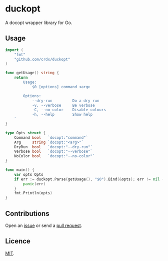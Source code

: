 # duckopt

A docopt wrapper library for Go.

## Usage

```go
import (
    "fmt"
    "github.com/crdx/duckopt"
)

func getUsage() string {
    return `
        Usage:
            $0 [options] command <arg>

        Options:
            --dry-run         Do a dry run
            -v, --verbose     Be verbose
            -C, --no-color    Disable colours
            -h, --help        Show help
    `
}

type Opts struct {
    Command bool   `docopt:"command"`
    Arg     string `docopt:"<arg>"`
    DryRun  bool   `docopt:"--dry-run"`
    Verbose bool   `docopt:"--verbose"`
    NoColor bool   `docopt:"--no-color"`
}

func main() {
    var opts Opts
    if err := duckopt.Parse(getUsage(), "$0").Bind(&opts); err != nil {
        panic(err)
    }
    fmt.Println(opts)
}
```

## Contributions

Open an [issue](https://github.com/crdx/duckopt/issues) or send a [pull request](https://github.com/crdx/duckopt/pulls).

## Licence

[MIT](LICENCE.md).
